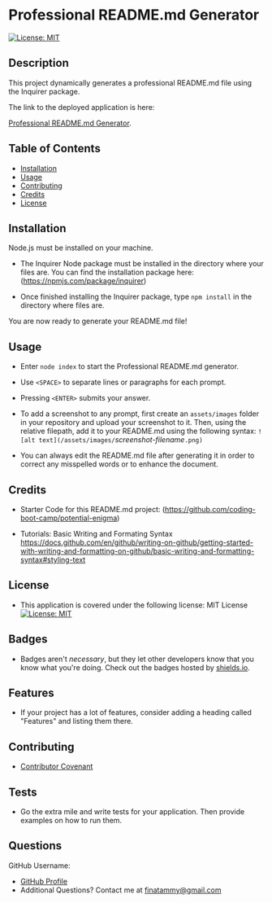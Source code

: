 
# Professional README.md Generator
[![License: MIT](https://img.shields.io/badge/License-MIT-yellow.svg)](https://opensource.org/licenses/MIT)
##  <a name="Description">Description</a> 
This project dynamically generates a professional README.md file using the Inquirer package.  

The link to the deployed application is here:

[Professional README.md Generator](https://github.com/trfina/professional-README-generator).

## Table of Contents

* [Installation](#installation)
* [Usage](#usage)
* [Contributing](#contributing)
* [Credits](#credits)
* [License](#license)


## Installation

Node.js must be installed on your machine.

- The Inquirer Node package must be installed in the directory where your files are.  You can find the installation package here:
(https://npmjs.com/package/inquirer)

- Once finished installing the Inquirer package, type
```npm install``` in the directory where files are.

You are now ready to generate your README.md file!


## Usage 

- Enter ```node index``` to start the Professional README.md generator.

- Use `<SPACE>` to separate lines or paragraphs for each prompt.
  
- Pressing `<ENTER>` submits your answer.  

- To add a screenshot to any prompt, first create an `assets/images` folder in your repository and upload your screenshot to it. Then, using the relative filepath, add it to your README.md using the following syntax: 
```![alt text](/assets/images/```*screenshot-filename*```.png)```

-  You can always edit the README.md file after generating it in order to correct any misspelled words or to enhance the document.


## Credits

- Starter Code for this README.md project:
(https://github.com/coding-boot-camp/potential-enigma)

- Tutorials:
Basic Writing and Formating Syntax
https://docs.github.com/en/github/writing-on-github/getting-started-with-writing-and-formatting-on-github/basic-writing-and-formatting-syntax#styling-text

## License
- This application is covered under the following license: MIT License
  [![License: MIT](https://img.shields.io/badge/License-MIT-yellow.svg)](https://opensource.org/licenses/MIT)

## Badges

- Badges aren't _necessary_, but they let other developers know that you know what you're doing. Check out the badges hosted by [shields.io](https://shields.io/). 


## Features

- If your project has a lot of features, consider adding a heading called "Features" and listing them there.


## Contributing

- [Contributor Covenant](https://www.contributor-covenant.org/) 

## Tests

- Go the extra mile and write tests for your application. Then provide examples on how to run them.

## Questions

GitHub Username:
  
- [GitHub Profile](https://github.com/trfina)
- Additional Questions?  Contact me at finatammy@gmail.com
